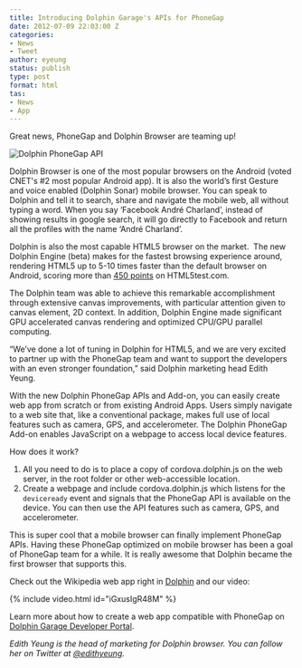 ```yaml
---
title: Introducing Dolphin Garage's APIs for PhoneGap
date: 2012-07-09 22:03:00 Z
categories:
- News
- Tweet
author: eyeung
status: publish
type: post
format: html
tas:
- News
- App
---
```


Great news, PhoneGap and Dolphin Browser are teaming up!

![Dolphin PhoneGap API](http://dev.dolphin-browser.com/wp-content/uploads/2012/06/web-app-overview-image.png)

Dolphin Browser is one of the most popular browsers on the Android (voted CNET's #2 most popular Android app). It is also the world’s first Gesture and voice enabled (Dolphin Sonar) mobile browser. You can speak to Dolphin and tell it to search, share and navigate the mobile web, all without typing a word. When you say ‘Facebook André Charland’, instead of showing results in google search, it will go directly to Facebook and return all the profiles with the name ‘André Charland’.

Dolphin is also the most capable HTML5 browser on the market.  The new Dolphin Engine (beta) makes for the fastest browsing experience around, rendering HTML5 up to 5-10 times faster than the default browser on Android, scoring more than [450 points](http://dolphin-browser.com/2012/06/dolphin-browser-is-the-fastest-html5-mobile-browser-try-out-our-dolphin-engine-in-beta/) on HTML5test.com.

The Dolphin team was able to achieve this remarkable accomplishment through extensive canvas improvements, with particular attention given to canvas element, 2D context. In addition, Dolphin Engine made significant GPU accelerated canvas rendering and optimized CPU/GPU parallel computing.

“We’ve done a lot of tuning in Dolphin for HTML5, and we are very excited to partner up with the PhoneGap team and want to support the developers with an even stronger foundation,” said Dolphin marketing head Edith Yeung.

With the new Dolphin PhoneGap APIs and Add-on, you can easily create web app from scratch or from existing Android Apps. Users simply navigate to a web site that, like a conventional package, makes full use of local features such as camera, GPS, and accelerometer. The Dolphin PhoneGap Add-on enables JavaScript on a webpage to access local device features.

How does it work?

1. All you need to do is to place a copy of cordova.dolphin.js on the web server, in the root folder or other web-accessible location.
1. Create a webpage and include cordova.dolphin.js which listens for the `deviceready` event and signals that the PhoneGap API is available on the device. You can then use the API features such as camera, GPS, and accelerometer.

This is super cool that a mobile browser can finally implement PhoneGap APIs. Having these PhoneGap optimized on mobile browser has been a goal of PhoneGap team for a while. It is really awesome that Dolphin became the first browser that supports this.

Check out the Wikipedia web app right in [Dolphin](https://play.google.com/store/apps/details?id=mobi.mgeek.TunnyBrowser&hl=en) and our video:

{% include video.html id="iGxusIgR48M" %}

Learn more about how to create a web app compatible with PhoneGap on [Dolphin Garage Developer Portal](http://dev.dolphin-browser.com/web-app-guide/).

_Edith Yeung is the head of marketing for Dolphin browser. You can follow her on Twitter at [@edithyeung](https://twitter.com/edithyeung)._
